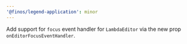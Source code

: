 ```yaml
---
'@finos/legend-application': minor
---
```


Add support for `focus` event handler for `LambdaEditor` via the new prop `onEditorFocusEventHandler`.
